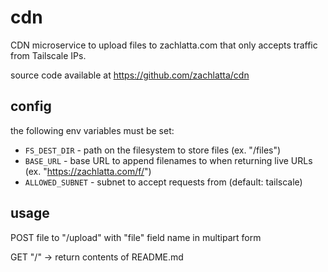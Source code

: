 # cdn

CDN microservice to upload files to zachlatta.com that only accepts traffic from Tailscale IPs.

source code available at https://github.com/zachlatta/cdn

## config

the following env variables must be set:

- `FS_DEST_DIR` - path on the filesystem to store files (ex. "/files")
- `BASE_URL` - base URL to append filenames to when returning live URLs (ex. "https://zachlatta.com/f/")
- `ALLOWED_SUBNET` - subnet to accept requests from (default: tailscale)

## usage

POST file to "/upload" with "file" field name in multipart form

GET "/" -> return contents of README.md
